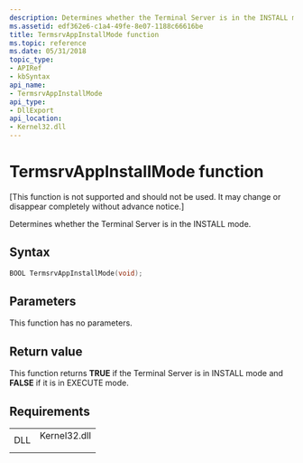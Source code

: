 ```yaml
---
description: Determines whether the Terminal Server is in the INSTALL mode.
ms.assetid: edf362e6-c1a4-49fe-8e07-1188c66616be
title: TermsrvAppInstallMode function
ms.topic: reference
ms.date: 05/31/2018
topic_type: 
- APIRef
- kbSyntax
api_name: 
- TermsrvAppInstallMode
api_type: 
- DllExport
api_location: 
- Kernel32.dll
---
```


# TermsrvAppInstallMode function

\[This function is not supported and should not be used. It may change or disappear completely without advance notice.\]

Determines whether the Terminal Server is in the INSTALL mode.

## Syntax


```C++
BOOL TermsrvAppInstallMode(void);
```



## Parameters

This function has no parameters.

## Return value

This function returns **TRUE** if the Terminal Server is in INSTALL mode and **FALSE** if it is in EXECUTE mode.

## Requirements



|                |                                                                                         |
|----------------|-----------------------------------------------------------------------------------------|
| DLL<br/> | <dl> <dt>Kernel32.dll</dt> </dl> |



 

 




